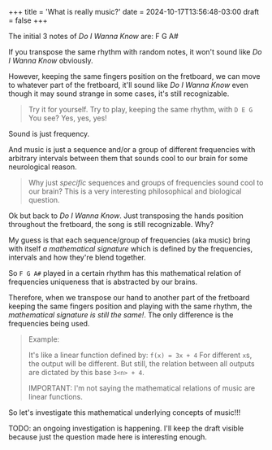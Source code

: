 +++
title = 'What is really music?'
date = 2024-10-17T13:56:48-03:00
draft = false
+++

The initial 3 notes of _Do I Wanna Know_ are: F G A#

If you transpose the same rhythm with random notes, it won't sound like _Do I Wanna Know_ obviously.

However, keeping the same fingers position on the fretboard, we can move to whatever part of the fretboard,
it'll sound like _Do I Wanna Know_ even though it may sound strange in some cases, it's still recognizable.

> Try it for yourself. Try to play, keeping the same rhythm, with `D E G`
> You see? Yes, yes, yes!

Sound is just frequency.

And music is just a sequence and/or a group of different frequencies with arbitrary intervals between them
that sounds cool to our brain for some neurological reason.

> Why just _specific_ sequences and groups of frequencies sound cool to our brain?
> This is a very interesting philosophical and biological question.

Ok but back to _Do I Wanna Know_. Just transposing the hands position throughout the fretboard, the song is still
recognizable. Why?

My guess is that each sequence/group of frequencies (aka music) bring with itself _a mathematical signature_ which
is defined by the frequencies, intervals and how they're blend together.

So `F G A#` played in a certain rhythm has this mathematical relation of frequencies uniqueness that is abstracted
by our brains.

Therefore, when we transpose our hand to another part of the fretboard keeping the same fingers position and playing
with the same rhythm, the _mathematical signature is still the same!_. The only difference is the frequencies being used.

> Example:
>
> It's like a linear function defined by: `f(x) = 3x + 4`
> For different `x`s, the output will be different. But still, the relation between all outputs
> are dictated by this base `3<n> + 4`.
>
> IMPORTANT: I'm not saying the mathematical relations of music are linear functions.

So let's investigate this mathematical underlying concepts of music!!!

TODO: an ongoing investigation is happening. I'll keep the draft visible because just the question made here
is interesting enough.
